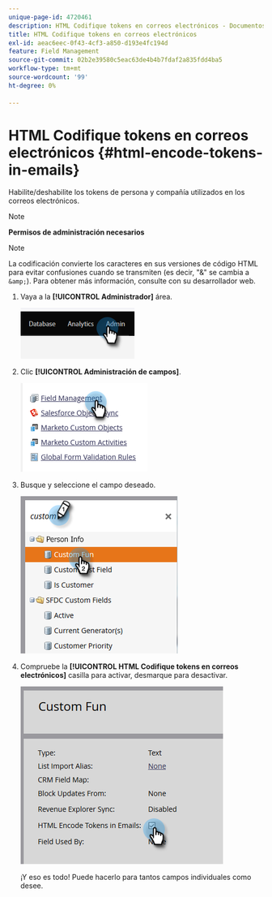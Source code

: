 ```yaml
---
unique-page-id: 4720461
description: HTML Codifique tokens en correos electrónicos - Documentos de Marketo - Documentación del producto
title: HTML Codifique tokens en correos electrónicos
exl-id: aeac6eec-0f43-4cf3-a850-d193e4fc194d
feature: Field Management
source-git-commit: 02b2e39580c5eac63de4b4b7fdaf2a835fdd4ba5
workflow-type: tm+mt
source-wordcount: '99'
ht-degree: 0%

---
```


# HTML Codifique tokens en correos electrónicos {#html-encode-tokens-in-emails}

Habilite/deshabilite los tokens de persona y compañía utilizados en los correos electrónicos.

>[!NOTE]
>
>**Permisos de administración necesarios**

>[!NOTE]
>
>La codificación convierte los caracteres en sus versiones de código HTML para evitar confusiones cuando se transmiten (es decir, &quot;&amp;&quot; se cambia a `&amp;`). Para obtener más información, consulte con su desarrollador web.

1. Vaya a la **[!UICONTROL Administrador]** área.

   ![](assets/html-encode-tokens-in-emails-1.png)

1. Clic **[!UICONTROL Administración de campos]**.

   ![](assets/html-encode-tokens-in-emails-2.png)

1. Busque y seleccione el campo deseado.

   ![](assets/html-encode-tokens-in-emails-3.png)

1. Compruebe la **[!UICONTROL HTML Codifique tokens en correos electrónicos]** casilla para activar, desmarque para desactivar.

   ![](assets/html-encode-tokens-in-emails-4.png)

   ¡Y eso es todo! Puede hacerlo para tantos campos individuales como desee.
